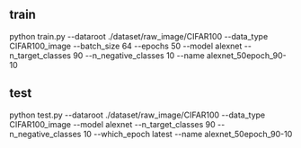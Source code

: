 ## train
 python train.py --dataroot ./dataset/raw_image/CIFAR100 --data_type CIFAR100_image --batch_size 64 --epochs 50 --model alexnet --n_target_classes 90 --n_negative_classes 10 --name alexnet_50epoch_90-10

 ## test
 python test.py --dataroot ./dataset/raw_image/CIFAR100 --data_type CIFAR100_image --model alexnet --n_target_classes 90 --n_negative_classes 10 --which_epoch latest --name alexnet_50epoch_90-10